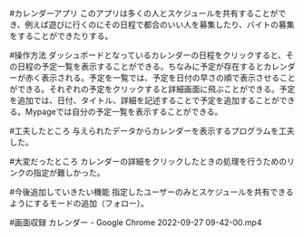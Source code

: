 #カレンダーアプリ
このアプリは多くの人とスケジュールを共有することができ、例えば遊びに行くのにその日程で都合のいい人を募集したり、バイトの募集をすることができたりする。

#操作方法
ダッシュボードとなっているカレンダーの日程をクリックすると、その日程の予定一覧を表示することができる。ちなみに予定が存在するとカレンダーが赤く表示される。予定を一覧では、予定を日付の早さの順で表示させることができる。それぞれの予定をクリックすると詳細画面に飛ぶことができる。予定を追加では、日付、タイトル、詳細を記述することで予定を追加することができる。Mypageでは自分の予定一覧を表示することができる。

#工夫したところ
与えられたデータからカレンダーを表示するプログラムを工夫した。

#大変だったところ
カレンダーの詳細をクリックしたときの処理を行うためのリンクの指定が難しかった。

#今後追加していきたい機能
指定したユーザーのみとスケジュールを共有できるようにするモードの追加（フォロー）。

#画面収録
カレンダー - Google Chrome 2022-09-27 09-42-00.mp4